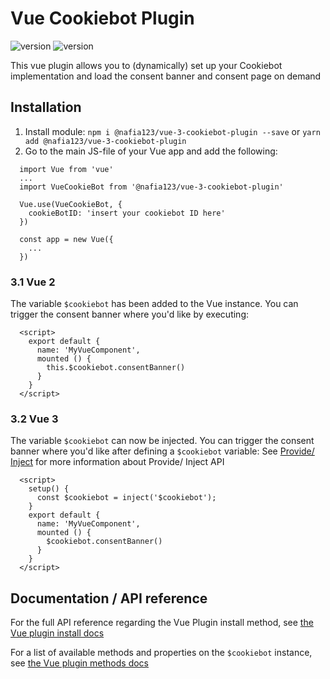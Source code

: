# Vue Cookiebot Plugin

![version](https://img.shields.io/npm/v/@nafia123/vue-3-cookiebot-plugin/latest.svg) ![version](https://img.shields.io/npm/l/@nafia123/vue-3-cookiebot-plugin)

This vue plugin allows you to (dynamically) set up your Cookiebot implementation and load the consent banner and consent page on demand

## Installation

1. Install module: `npm i @nafia123/vue-3-cookiebot-plugin --save` or `yarn add @nafia123/vue-3-cookiebot-plugin`
2. Go to the main JS-file of your Vue app and add the following:
```
  import Vue from 'vue'
  ...
  import VueCookieBot from '@nafia123/vue-3-cookiebot-plugin'

  Vue.use(VueCookieBot, {
    cookieBotID: 'insert your cookiebot ID here'
  })

  const app = new Vue({
    ...
  })
```

### 3.1 Vue 2  
The variable `$cookiebot` has been added to the Vue instance. You can trigger the consent banner where you'd like by executing:
```
  <script>
    export default {
      name: 'MyVueComponent',
      mounted () {
        this.$cookiebot.consentBanner()
      }
    }
  </script>
```

### 3.2 Vue 3 
The variable `$cookiebot` can now be injected. You can trigger the consent banner where you'd like after defining a `$cookiebot` variable:
See [Provide/ Inject](https://v3.vuejs.org/guide/component-provide-inject.html) for more information about Provide/ Inject API

```
  <script>
    setup() {
      const $cookiebot = inject('$cookiebot');
    }
    export default {
      name: 'MyVueComponent',
      mounted () {
        $cookiebot.consentBanner()
      }
    }
  </script>
```
## Documentation / API reference

For the full API reference regarding the Vue Plugin install method, see [the Vue plugin install docs](docs/install.md)

For a list of available methods and properties on the `$cookiebot` instance, see [the Vue plugin methods docs](docs/methods.md)
